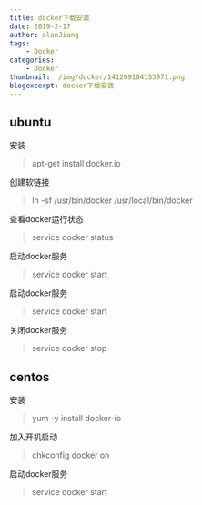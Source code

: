 ```yaml
---
title: docker下载安装
date: 2019-2-17
author: alanJiang
tags:
    - Docker
categories:
    - Docker
thumbnail:  /img/docker/141209104153971.png
blogexcerpt: docker下载安装
---
```

## ubuntu
安装
>apt-get install docker.io

创建软链接
>ln -sf /usr/bin/docker /usr/local/bin/docker

查看docker运行状态
>service docker status

启动docker服务
>service docker start

启动docker服务
>service docker start

关闭docker服务
>service docker stop

## centos
安装
>yum -y install docker-io

加入开机启动
>chkconfig docker on

启动docker服务
>service docker start 

